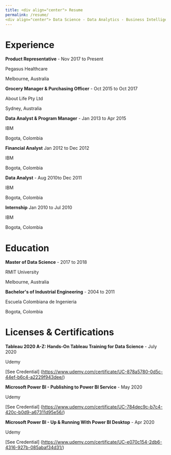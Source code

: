 ```yaml
---
title: <div align="center"> Resume
permalink: /resume/
<div align="center"> Data Science - Data Analytics - Business Intelligence
---
```


# Experience
**Product Representative** - Nov 2017 to Present

Pegasus Healthcare

Melbourne, Australia


**Grocery Manager & Purchasing Officer**  - Oct 2015 to Oct 2017

About Life Pty Ltd

Sydney, Australia


**Data Analyst & Program Manager** - Jan 2013 to Apr 2015

IBM

Bogota, Colombia


**Financial Analyst** Jan 2012 to Dec 2012

IBM

Bogota, Colombia


**Data Analyst** - Aug 2010to Dec 2011

IBM

Bogota, Colombia


**Internship** Jan 2010 to Jul 2010

IBM

Bogota, Colombia


# Education
**Master of Data Science** - 2017 to 2018

RMIT University

Melbourne, Australia


**Bachelor's of Industrial Engineering** - 2004 to 2011

Escuela Colombiana de Ingenieria

Bogota, Colombia


# Licenses & Certifications
**Tableau 2020 A-Z: Hands-On Tableau Training for Data Science** - July 2020

Udemy

[See Credential] (https://www.udemy.com/certificate/UC-878a5780-0d5c-44ef-b6c4-a2229f943dee/)


**Microsoft Power BI - Publishing to Power BI Service** - May 2020

Udemy

[See Credential] (https://www.udemy.com/certificate/UC-784dec9c-b7c4-420c-b0d9-a67311d95e56/)


**Microsoft Power BI - Up & Running With Power BI Desktop** - Apr 2020

Udemy

[See Credential] (https://www.udemy.com/certificate/UC-e070c154-2db6-4316-927b-085abaf34d31/)
